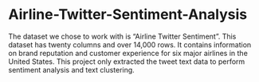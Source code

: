 # Airline-Twitter-Sentiment-Analysis

The dataset we chose to work with is “Airline Twitter Sentiment”. This dataset has twenty columns and over 14,000 rows. It contains information on brand reputation and customer experience for six major airlines in the United States. This project only extracted the tweet text data to perform sentiment analysis and text clustering.
